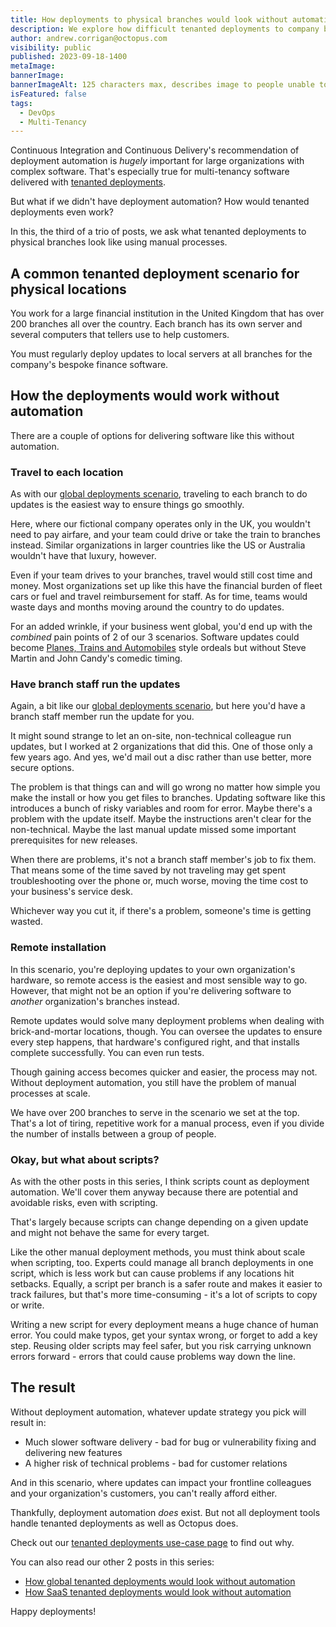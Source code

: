 ```yaml
---
title: How deployments to physical branches would look without automation
description: We explore how difficult tenanted deployments to company branches would be if we didn't have automation.
author: andrew.corrigan@octopus.com
visibility: public
published: 2023-09-18-1400
metaImage: 
bannerImage: 
bannerImageAlt: 125 characters max, describes image to people unable to see it.
isFeatured: false
tags: 
  - DevOps
  - Multi-Tenancy
---
```


Continuous Integration and Continuous Delivery's recommendation of deployment automation is *hugely* important for large organizations with complex software. That's especially true for multi-tenancy software delivered with [tenanted deployments](https://octopus.com/blog/what-are-tenanted-deployments).

But what if we didn't have deployment automation? How would tenanted deployments even work?

In this, the third of a trio of posts, we ask what tenanted deployments to physical branches look like using manual processes.

## A common tenanted deployment scenario for physical locations

You work for a large financial institution in the United Kingdom that has over 200 branches all over the country. Each branch has its own server and several computers that tellers use to help customers.

You must regularly deploy updates to local servers at all branches for the company's bespoke finance software.

## How the deployments would work without automation

There are a couple of options for delivering software like this without automation.

### Travel to each location

As with our [global deployments scenario](https://octopus.com/blog/global-deployments-without-automation), traveling to each branch to do updates is the easiest way to ensure things go smoothly.

Here, where our fictional company operates only in the UK, you wouldn't need to pay airfare, and your team could drive or take the train to branches instead. Similar organizations in larger countries like the US or Australia wouldn't have that luxury, however. 

Even if your team drives to your branches, travel would still cost time and money. Most organizations set up like this have the financial burden of fleet cars or fuel and travel reimbursement for staff. As for time, teams would waste days and months moving around the country to do updates.

For an added wrinkle, if your business went global, you'd end up with the *combined* pain points of 2 of our 3 scenarios. Software updates could become [Planes, Trains and Automobiles](https://www.imdb.com/title/tt0093748/?ref_=nv_sr_srsg_0_tt_8_nm_0_q_Planes%252C%2520t) style ordeals but without Steve Martin and John Candy's comedic timing.

### Have branch staff run the updates

Again, a bit like our [global deployments scenario](https://octopus.com/blog/global-deployments-without-automation), but here you'd have a branch staff member run the update for you.

It might sound strange to let an on-site, non-technical colleague run updates, but I worked at 2 organizations that did this. One of those only a few years ago. And yes, we'd mail out a disc rather than use better, more secure options. 

The problem is that things can and will go wrong no matter how simple you make the install or how you get files to branches. Updating software like this introduces a bunch of risky variables and room for error. Maybe there's a problem with the update itself. Maybe the instructions aren't clear for the non-technical. Maybe the last manual update missed some important prerequisites for new releases.

When there are problems, it's not a branch staff member's job to fix them. That means some of the time saved by not traveling may get spent troubleshooting over the phone or, much worse, moving the time cost to your business's service desk. 

Whichever way you cut it, if there's a problem, someone's time is getting wasted.

### Remote installation

In this scenario, you're deploying updates to your own organization's hardware, so remote access is the easiest and most sensible way to go. However, that might not be an option if you're delivering software to *another* organization's branches instead.

Remote updates would solve many deployment problems when dealing with brick-and-mortar locations, though. You can oversee the updates to ensure every step happens, that hardware's configured right, and that installs complete successfully. You can even run tests.

Though gaining access becomes quicker and easier, the process may not. Without deployment automation, you still have the problem of manual processes at scale.

We have over 200 branches to serve in the scenario we set at the top. That's a lot of tiring, repetitive work for a manual process, even if you divide the number of installs between a group of people.

### Okay, but what about scripts?

As with the other posts in this series, I think scripts count as deployment automation. We'll cover them anyway because there are potential and avoidable risks, even with scripting. 

That's largely because scripts can change depending on a given update and might not behave the same for every target.

Like the other manual deployment methods, you must think about scale when scripting, too. Experts could manage all branch deployments in one script, which is less work but can cause problems if any locations hit setbacks. Equally, a script per branch is a safer route and makes it easier to track failures, but that's more time-consuming - it's a lot of scripts to copy or write.

Writing a new script for every deployment means a huge chance of human error. You could make typos, get your syntax wrong, or forget to add a key step. Reusing older scripts may feel safer, but you risk carrying unknown errors forward - errors that could cause problems way down the line.

## The result 

Without deployment automation, whatever update strategy you pick will result in:

- Much slower software delivery - bad for bug or vulnerability fixing and delivering new features
- A higher risk of technical problems - bad for customer relations

And in this scenario, where updates can impact your frontline colleagues and your organization's customers, you can't really afford either.

Thankfully, deployment automation *does* exist. But not all deployment tools handle tenanted deployments as well as Octopus does.

Check out our [tenanted deployments use-case page](https://octopus.com/use-case/tenanted-deployments) to find out why.

You can also read our other 2 posts in this series:

- [How global tenanted deployments would look without automation](https://octopus.com/blog/global-deployments-without-automation)
- [How SaaS tenanted deployments would look without automation](https://octopus.com/blog/saas-deployments-without-automation)

Happy deployments!